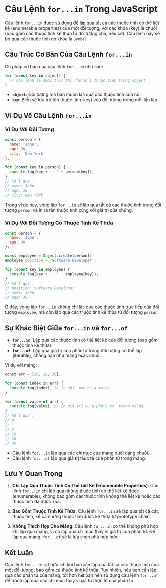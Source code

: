 # Câu Lệnh `for...in` Trong JavaScript

Câu lệnh `for...in` được sử dụng để lặp qua tất cả các thuộc tính có thể liệt kê (enumerable properties) của một đối tượng, với các khóa (key) là chuỗi (bao gồm các thuộc tính kế thừa từ đối tượng cha, nếu có). Câu lệnh này sẽ bỏ qua các thuộc tính có khóa là `Symbol`.

## Cấu Trúc Cơ Bản Của Câu Lệnh `for...in`

Cú pháp cơ bản của câu lệnh `for...in` như sau:

```javascript
for (const key in object) {
  // Câu lệnh sẽ được thực thi cho mỗi thuộc tính trong object
}
```

- **`object`**: Đối tượng mà bạn muốn lặp qua các thuộc tính của nó.
- **`key`**: Biến sẽ lưu trữ tên thuộc tính (key) của đối tượng trong mỗi lần lặp.

## Ví Dụ Về Câu Lệnh `for...in`

### Ví Dụ Với Đối Tượng

```javascript
const person = {
  name: 'John',
  age: 30,
  city: 'New York'
};

for (const key in person) {
  console.log(key + ': ' + person[key]);
}
// Kết quả:
// name: John
// age: 30
// city: New York
```

Trong ví dụ này, vòng lặp `for...in` sẽ lặp qua tất cả các thuộc tính trong đối tượng `person` và in ra tên thuộc tính cùng với giá trị của chúng.

### Ví Dụ Với Đối Tượng Có Thuộc Tính Kế Thừa

```javascript
const person = {
  name: 'John',
  age: 30
};

const employee = Object.create(person);
employee.position = 'Software Developer';

for (const key in employee) {
  console.log(key + ': ' + employee[key]);
}
// Kết quả:
// position: Software Developer
// name: John
// age: 30
```

Ở đây, vòng lặp `for...in` không chỉ lặp qua các thuộc tính trực tiếp của đối tượng `employee`, mà còn lặp qua các thuộc tính kế thừa từ đối tượng `person`.

## Sự Khác Biệt Giữa `for...in` và `for...of`

- **`for...in`**: Lặp qua các thuộc tính có thể liệt kê của đối tượng (bao gồm thuộc tính kế thừa).
- **`for...of`**: Lặp qua giá trị của phần tử trong đối tượng có thể lặp (iterable), chẳng hạn như mảng hoặc chuỗi.

Ví dụ với mảng:

```javascript
const arr = [10, 20, 30];

for (const index in arr) {
  console.log(index); // In chỉ mục của mảng
}

for (const value of arr) {
  console.log(value); // In giá trị của phần tử trong mảng
}
// Kết quả:
// 0
// 1
// 2
// 10
// 20
// 30
```

- Câu lệnh `for...in` lặp qua các chỉ mục của mảng dưới dạng chuỗi.
- Câu lệnh `for...of` lặp qua giá trị thực tế của phần tử trong mảng.

## Lưu Ý Quan Trọng

1. **Chỉ Lặp Qua Thuộc Tính Có Thể Liệt Kê (Enumerable Properties)**: Câu lệnh `for...in` chỉ lặp qua những thuộc tính có thể liệt kê được (enumerable), không bao gồm các thuộc tính không thể liệt kê hoặc các thuộc tính đã được xóa.
   
2. **Bao Gồm Thuộc Tính Kế Thừa**: Câu lệnh `for...in` sẽ lặp qua tất cả các thuộc tính, kể cả những thuộc tính được kế thừa từ prototype chain.

3. **Không Thích Hợp Cho Mảng**: Câu lệnh `for...in` có thể không phù hợp khi lặp qua mảng, vì nó lặp qua chỉ mục thay vì giá trị của phần tử. Để lặp qua mảng, `for...of` sẽ là lựa chọn phù hợp hơn.

## Kết Luận

Câu lệnh `for...in` rất hữu ích khi bạn cần lặp qua tất cả các thuộc tính của một đối tượng, bao gồm cả thuộc tính kế thừa. Tuy nhiên, nếu bạn cần lặp qua các phần tử của mảng, tốt hơn hết bạn nên sử dụng câu lệnh `for...of` để tránh lặp qua các chỉ mục thay vì giá trị thực tế của phần tử.